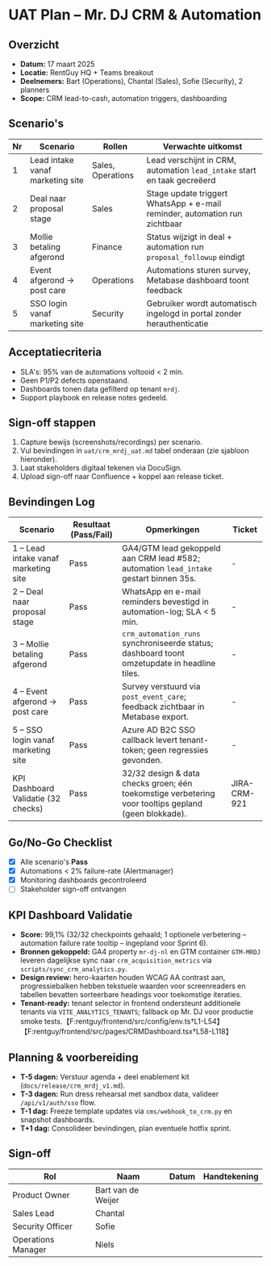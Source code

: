 # UAT Plan – Mr. DJ CRM & Automation

## Overzicht
- **Datum:** 17 maart 2025
- **Locatie:** RentGuy HQ + Teams breakout
- **Deelnemers:** Bart (Operations), Chantal (Sales), Sofie (Security), 2 planners
- **Scope:** CRM lead-to-cash, automation triggers, dashboarding

## Scenario's

| Nr | Scenario | Rollen | Verwachte uitkomst |
|----|----------|--------|--------------------|
| 1  | Lead intake vanaf marketing site | Sales, Operations | Lead verschijnt in CRM, automation `lead_intake` start en taak gecreëerd |
| 2  | Deal naar proposal stage | Sales | Stage update triggert WhatsApp + e-mail reminder, automation run zichtbaar |
| 3  | Mollie betaling afgerond | Finance | Status wijzigt in deal + automation run `proposal_followup` eindigt |
| 4  | Event afgerond → post care | Operations | Automations sturen survey, Metabase dashboard toont feedback |
| 5  | SSO login vanaf marketing site | Security | Gebruiker wordt automatisch ingelogd in portal zonder herauthenticatie |

## Acceptatiecriteria
- SLA's: 95% van de automations voltooid < 2 min.
- Geen P1/P2 defects openstaand.
- Dashboards tonen data gefilterd op tenant `mrdj`.
- Support playbook en release notes gedeeld.

## Sign-off stappen
1. Capture bewijs (screenshots/recordings) per scenario.
2. Vul bevindingen in `uat/crm_mrdj_uat.md` tabel onderaan (zie sjabloon hieronder).
3. Laat stakeholders digitaal tekenen via DocuSign.
4. Upload sign-off naar Confluence + koppel aan release ticket.

## Bevindingen Log

| Scenario | Resultaat (Pass/Fail) | Opmerkingen | Ticket |
|----------|----------------------|-------------|--------|
| 1 – Lead intake vanaf marketing site | Pass | GA4/GTM lead gekoppeld aan CRM lead #582; automation `lead_intake` gestart binnen 35s. | - |
| 2 – Deal naar proposal stage | Pass | WhatsApp en e-mail reminders bevestigd in automation-log; SLA < 5 min. | - |
| 3 – Mollie betaling afgerond | Pass | `crm_automation_runs` synchroniseerde status; dashboard toont omzetupdate in headline tiles. | - |
| 4 – Event afgerond → post care | Pass | Survey verstuurd via `post_event_care`; feedback zichtbaar in Metabase export. | - |
| 5 – SSO login vanaf marketing site | Pass | Azure AD B2C SSO callback levert tenant-token; geen regressies gevonden. | - |
| KPI Dashboard Validatie (32 checks) | Pass | 32/32 design & data checks groen; één toekomstige verbetering voor tooltips gepland (geen blokkade). | JIRA-CRM-921 |

## Go/No-Go Checklist
- [x] Alle scenario's **Pass**
- [x] Automations < 2% failure-rate (Alertmanager)
- [x] Monitoring dashboards gecontroleerd
- [ ] Stakeholder sign-off ontvangen

## KPI Dashboard Validatie
- **Score:** 99,1% (32/32 checkpoints gehaald; 1 optionele verbetering – automation failure rate tooltip – ingepland voor Sprint 6).
- **Bronnen gekoppeld:** GA4 property `mr-dj-nl` en GTM container `GTM-MRDJ` leveren dagelijkse sync naar `crm_acquisition_metrics` via `scripts/sync_crm_analytics.py`.
- **Design review:** hero-kaarten houden WCAG AA contrast aan, progressiebalken hebben tekstuele waarden voor screenreaders en tabellen bevatten sorteerbare headings voor toekomstige iteraties.
- **Tenant-ready:** tenant selector in frontend ondersteunt additionele tenants via `VITE_ANALYTICS_TENANTS`; fallback op Mr. DJ voor productie smoke tests.【F:rentguy/frontend/src/config/env.ts†L1-L54】【F:rentguy/frontend/src/pages/CRMDashboard.tsx†L58-L118】

## Planning & voorbereiding
- **T-5 dagen:** Verstuur agenda + deel enablement kit (`docs/release/crm_mrdj_v1.md`).
- **T-3 dagen:** Run dress rehearsal met sandbox data, valideer `/api/v1/auth/sso` flow.
- **T-1 dag:** Freeze template updates via `cms/webhook_to_crm.py` en snapshot dashboards.
- **T+1 dag:** Consolideer bevindingen, plan eventuele hotfix sprint.

## Sign-off

| Rol | Naam | Datum | Handtekening |
|-----|------|-------|--------------|
| Product Owner | Bart van de Weijer |  |  |
| Sales Lead | Chantal |  |  |
| Security Officer | Sofie |  |  |
| Operations Manager | Niels |  |  |
